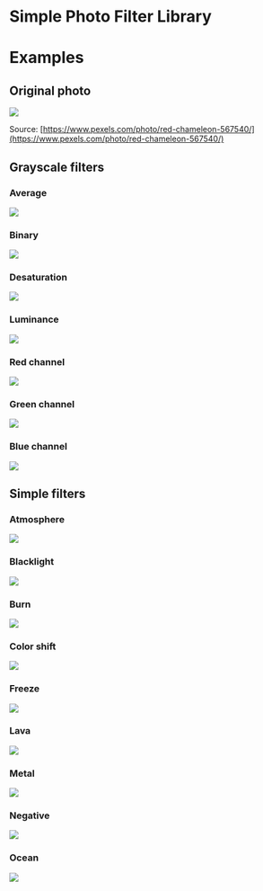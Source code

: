 # Simple Photo Filter Library

# Examples

## Original photo

![](chameleon.jpg)

Source: [https://www.pexels.com/photo/red-chameleon-567540/](https://www.pexels.com/photo/red-chameleon-567540/)



## Grayscale filters

### Average

![](filterized/grayscale/average.jpg)

### Binary

![](filterized/grayscale/binary.jpg)

### Desaturation

![](filterized/grayscale/desaturation.jpg)

### Luminance

![](filterized/grayscale/luminance.jpg)

### Red channel

![](filterized/grayscale/red_channel.jpg)

### Green channel

![](filterized/grayscale/green_channel.jpg)

### Blue channel

![](filterized/grayscale/blue_channel.jpg)

## Simple filters

### Atmosphere

![](filterized/simple/atmosphere.jpg)

### Blacklight

![](filterized/simple/blacklight.jpg)

### Burn

![](filterized/simple/burn.jpg)

### Color shift

![](filterized/simple/color_shift.jpg)

### Freeze

![](filterized/simple/freeze.jpg)

### Lava

![](filterized/simple/lava.jpg)

### Metal

![](filterized/simple/metal.jpg)

### Negative

![](filterized/simple/negative.jpg)

### Ocean

![](filterized/simple/ocean.jpg)
